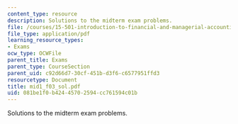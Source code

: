 ```yaml
---
content_type: resource
description: Solutions to the midterm exam problems.
file: /courses/15-501-introduction-to-financial-and-managerial-accounting-spring-2004/081be1f0b42445702594cc761594c01b_mid1_f03_sol.pdf
file_type: application/pdf
learning_resource_types:
- Exams
ocw_type: OCWFile
parent_title: Exams
parent_type: CourseSection
parent_uid: c92d66d7-30cf-451b-d3f6-c6577951ffd3
resourcetype: Document
title: mid1_f03_sol.pdf
uid: 081be1f0-b424-4570-2594-cc761594c01b
---
```

Solutions to the midterm exam problems.

